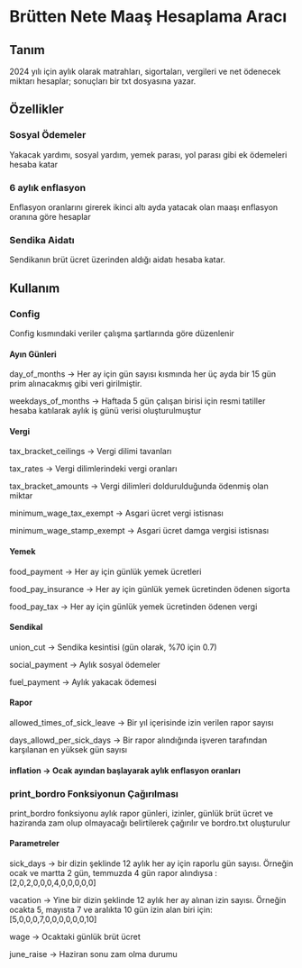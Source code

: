 # Brütten Nete Maaş Hesaplama Aracı

## Tanım
2024 yılı için aylık olarak matrahları, sigortaları, vergileri ve net ödenecek miktarı hesaplar; sonuçları bir txt dosyasına yazar.

## Özellikler
### Sosyal Ödemeler
Yakacak yardımı, sosyal yardım, yemek parası, yol parası gibi ek ödemeleri hesaba katar
### 6 aylık enflasyon
Enflasyon oranlarını girerek ikinci altı ayda yatacak olan maaşı enflasyon oranına göre hesaplar
### Sendika Aidatı
Sendikanın brüt ücret üzerinden aldığı aidatı hesaba katar.

## Kullanım
### Config
Config kısmındaki veriler çalışma şartlarında göre düzenlenir
#### Ayın Günleri
day_of_months -> Her ay için gün sayısı kısmında her üç ayda bir 15 gün prim alınacakmış gibi veri girilmiştir.

weekdays_of_months -> Haftada 5 gün çalışan birisi için resmi tatiller hesaba katılarak aylık iş günü verisi oluşturulmuştur
#### Vergi
tax_bracket_ceilings -> Vergi dilimi tavanları

tax_rates -> Vergi dilimlerindeki vergi oranları

tax_bracket_amounts -> Vergi dilimleri doldurulduğunda ödenmiş olan miktar

minimum_wage_tax_exempt -> Asgari ücret vergi istisnası

minimum_wage_stamp_exempt -> Asgari ücret damga vergisi istisnası
#### Yemek
food_payment -> Her ay için günlük yemek ücretleri

food_pay_insurance -> Her ay için günlük yemek ücretinden ödenen sigorta

food_pay_tax -> Her ay için günlük yemek ücretinden ödenen vergi
#### Sendikal
union_cut -> Sendika kesintisi (gün olarak, %70 için 0.7)

social_payment -> Aylık sosyal ödemeler

fuel_payment -> Aylık yakacak ödemesi
#### Rapor
allowed_times_of_sick_leave -> Bir yıl içerisinde izin verilen rapor sayısı

days_allowd_per_sick_days -> Bir rapor alındığında işveren tarafından karşılanan en yüksek gün sayısı

#### inflation -> Ocak ayından başlayarak aylık enflasyon oranları

### print_bordro Fonksiyonun Çağırılması
print_bordro fonksiyonu aylık rapor günleri, izinler, günlük brüt ücret ve haziranda zam olup olmayacağı belirtilerek çağırılır ve bordro.txt oluşturulur
#### Parametreler
sick_days -> bir dizin şeklinde 12 aylık her ay için raporlu gün sayısı. Örneğin ocak ve martta 2 gün, temmuzda 4 gün rapor alındıysa : [2,0,2,0,0,0,4,0,0,0,0,0]

vacation -> Yine bir dizin şeklinde 12 aylık her ay alınan izin sayısı. Örneğin ocakta 5, mayısta 7 ve aralıkta 10 gün izin alan biri için: [5,0,0,0,7,0,0,0,0,0,0,10]

wage -> Ocaktaki günlük brüt ücret

june_raise -> Haziran sonu zam olma durumu
